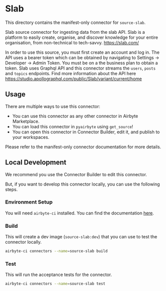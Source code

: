 # Slab
This directory contains the manifest-only connector for `source-slab`.

Slab source connector for ingesting data from the slab API.
Slab is a platform to easily create, organise, and discover knowledge for your entire organisation, from non-technical to tech-savvy. https://slab.com/

In order to use this source, you must first create an account and log in. 
The API uses a bearer token which can be obtained by navigating to Settings -&gt; Developer -&gt; Admin Token.
You must be on a the business plan to obtain a token.
Slab uses Graphql API and this connector streams the `users`, `posts` and `topics` endpoints. Find more information about the API here https://studio.apollographql.com/public/Slab/variant/current/home 

## Usage
There are multiple ways to use this connector:
- You can use this connector as any other connector in Airbyte Marketplace.
- You can load this connector in `pyairbyte` using `get_source`!
- You can open this connector in Connector Builder, edit it, and publish to your workspaces.

Please refer to the manifest-only connector documentation for more details.

## Local Development
We recommend you use the Connector Builder to edit this connector.

But, if you want to develop this connector locally, you can use the following steps.

### Environment Setup
You will need `airbyte-ci` installed. You can find the documentation [here](airbyte-ci).

### Build
This will create a dev image (`source-slab:dev`) that you can use to test the connector locally.
```bash
airbyte-ci connectors --name=source-slab build
```

### Test
This will run the acceptance tests for the connector.
```bash
airbyte-ci connectors --name=source-slab test
```

